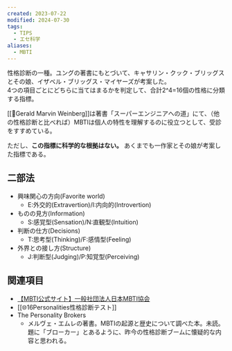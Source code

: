 ```yaml
---
created: 2023-07-22
modified: 2024-07-30
tags:
  - TIPS
  - エセ科学
aliases:
  - MBTI
---
```

性格診断の一種。ユングの著書にもとづいて、キャサリン・クック・ブリッグスとその娘、イザベル・ブリッグス・マイヤーズが考案した。  
4つの項目ごとにどちらに当てはまるかを判定して、合計2^4=16個の性格に分類する指標。

[[👤Gerald Marvin Weinberg]]は著書「スーパーエンジニアへの道」にて、（他の性格診断と比べれば）MBTIは個人の特性を理解するのに役立つとして、受診をすすめている。

ただし、**この指標に科学的な根拠はない。** あくまでも一作家とその娘が考案した指標である。

## 二部法
- 興味関心の方向(Favorite world)
	- E:外交的(Extravertion)/I:内向的(Introvertion)
- ものの見方(Information)
	- S:感覚型(Sensation)/N:直観型(Intuition)
- 判断の仕方(Decisions)
	- T:思考型(Thinking)/F:感情型(Feeling)
- 外界との接し方(Structure)
	- J:判断型(Judging)/P:知覚型(Perceiving)


## 関連項目
- [【MBTI公式サイト】一般社団法人日本MBTI協会](https://www.mbti.or.jp/)
- [[🌐16Personalities性格診断テスト]]
- The Personality Brokers
	- メルヴェ・エムレの著書。MBTIの起源と歴史について調べた本。未読。題に「ブローカー」とあるように、昨今の性格診断ブームに懐疑的な内容と思われる。